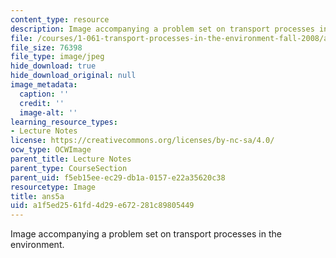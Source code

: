 ```yaml
---
content_type: resource
description: Image accompanying a problem set on transport processes in the environment.
file: /courses/1-061-transport-processes-in-the-environment-fall-2008/a1f5ed2561fd4d29e672281c89805449_ans5a.jpg
file_size: 76398
file_type: image/jpeg
hide_download: true
hide_download_original: null
image_metadata:
  caption: ''
  credit: ''
  image-alt: ''
learning_resource_types:
- Lecture Notes
license: https://creativecommons.org/licenses/by-nc-sa/4.0/
ocw_type: OCWImage
parent_title: Lecture Notes
parent_type: CourseSection
parent_uid: f5eb15ee-ec29-db1a-0157-e22a35620c38
resourcetype: Image
title: ans5a
uid: a1f5ed25-61fd-4d29-e672-281c89805449
---
```

Image accompanying a problem set on transport processes in the environment.